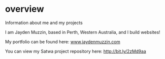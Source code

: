 # overview
Information about me and my projects

I am Jayden Muzzin, based in Perth, Western Australia, and I build websites!

My portfolio can be found here: www.jaydenmuzzin.com

You can view my Satwa project repository here: http://bit.ly/2zMd9aa
